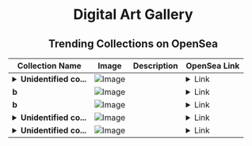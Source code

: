 <div align="center">

# Digital Art Gallery

## Trending Collections on OpenSea

| Collection Name                       | Image                                                                                     | Description                       | OpenSea Link                                                                                          |
|---------------------------------------|-------------------------------------------------------------------------------------------|-----------------------------------|--------------------------------------------------------------------------------------------------------|
| **<details><summary>Unidentified co...</summary>Unidentified contract 58af32dc-2e66-4a7e-b0e9-19e56289bb05</details>** | ![Image](https://i.seadn.io/s/raw/files/a837708742ad8afcb35eb60ba787976d.jpg?w=500&auto=format?w=200&auto=format) |  | <details><summary>Link</summary>[Unidentified contract 58af32dc-2e66-4a7e-b0e9-19e56289bb05](https://opensea.io/collection/unidentified-contract-58af32dc-2e66-4a7e-b0e9-19e5)</details> |
| **b** | ![Image](https://i.seadn.io/s/raw/files/d2444d4a22b8d7f8f8604e9029550488.jpg?w=500&auto=format?w=200&auto=format) |  | <details><summary>Link</summary>[b](https://opensea.io/collection/b-7660)</details> |
| **b** | ![Image](https://i.seadn.io/s/raw/files/184e879e8a72d766d5e53fa9cfa29237.jpg?w=500&auto=format?w=200&auto=format) |  | <details><summary>Link</summary>[b](https://opensea.io/collection/b-7659)</details> |
| **<details><summary>Unidentified co...</summary>Unidentified contract d42e9754-f713-469a-b367-ef40200d9d59</details>** | ![Image](https://i.seadn.io/s/raw/files/a837708742ad8afcb35eb60ba787976d.jpg?w=500&auto=format?w=200&auto=format) |  | <details><summary>Link</summary>[Unidentified contract d42e9754-f713-469a-b367-ef40200d9d59](https://opensea.io/collection/unidentified-contract-d42e9754-f713-469a-b367-ef40)</details> |
| **<details><summary>Unidentified co...</summary>Unidentified contract 90fcb3b4-af6d-47aa-87eb-6e12a1ae5249</details>** | ![Image](https://i.seadn.io/s/raw/files/a837708742ad8afcb35eb60ba787976d.jpg?w=500&auto=format?w=200&auto=format) |  | <details><summary>Link</summary>[Unidentified contract 90fcb3b4-af6d-47aa-87eb-6e12a1ae5249](https://opensea.io/collection/unidentified-contract-90fcb3b4-af6d-47aa-87eb-6e12)</details> |

</div>